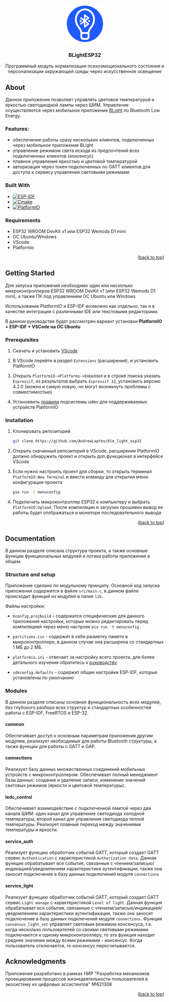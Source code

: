 <div id="top"></div>

<!-- PROJECT LOGO -->
<br />
<div align="center">
  <a href="https://github.com/AndrewLaptev/ble_light_esp32">
    <img src="docs/images/logo.png" alt="Logo" width="125" height="125">
  </a>

<h3 align="center">BLightESP32</h3>

  <p align="center">
    Программный модуль нормализации психоэмоционального состояния и персонализации окружающей среды через искусственное освещение
  </p>
</div>


<!-- ABOUT THE PROJECT -->
## About

Данное приложение позволяет управлять цветовой температурой и яркостью светодиодной лампы через ШИМ. Управление осуществляется через мобильное приложение [BLight](https://github.com/AndrewLaptev/ble_light_mobile) по Bluetooth Low Energy.

### Features:
* обеспечение работы сразу нескольких клиентов, подключенных через мобильное приложение BLight
* управление режимом света исходя из предпочтений всех подключенных клиентов (консенсус)
* плавное управление яркостью и цветовой температурой
* авторизация через токен подключенных по GATT клиентов для доступа к сервису управления световыми режимами

### Built With

* [![ESP-IDF][esp-idf-shield]][esp-idf-url]
* [![Cmake][cmake-shield]][cmake-url]
* [![PlatformIO][platformio-shield]][platformio-url]

### Requirements
* ESP32 WROOM DevKit v1 или ESP32 Wemods D1 mini
* OC Ubuntu/Windows
* VScode
* Platformio

<p align="right">(<a href="#top">back to top</a>)</p>


<!-- GETTING STARTED -->
## Getting Started

Для запуска приложения необходимо один или несколько микроконтроллеров ESP32 WROOM DevKit v1 (или ESP32 Wemods D1 mini), а также ПК под управлением ОС Ubuntu или Windows

Использование PlatformIO и ESP-IDF возможно как отдельно, так и в качестве интеграции с различными IDE или текстовыми редакторами. 

В данном руководстве будет рассмотрен вариант установки **PlatformIO + ESP-IDF + VSCode на ОС Ubuntu**

### Prerequisites

1. Скачать и установить [VScode](https://code.visualstudio.com/download)

2. В VScode перейти в раздел `Extensions` (расширения), и установить PlatformIO

3. Открыть `PlatformIO->Platforms->Embedded` и в строке поиска указать `Espressif`, из результатов выбрать `Espressif 32`, установить версию 4.2.0 (можно и самую новую, но могут возникнуть проблемы с совместимостью)

4. Установвить [правила](https://docs.platformio.org/en/latest/core/installation/udev-rules.html) подсистемы udev для поддерживаемых устройств PlatformIO

### Installation

1. Клонировать репозиторий
   ```sh
   git clone https://github.com/AndrewLaptev/ble_light_esp32
   ```
2. Открыть скачанный репозиторий в VScode, расширение PlatformIO должно обнаружить проект и открыть доп.функционал в интерфейсе VScode

3. Если нужно настроить проект для сборки, то открыть терминал `PlatformIO:New Terminal` и ввести команду для открытия меню конфигурации проекта
   ```sh
   pio run -t menuconfig
   ```
4. Подключить микроконтроллер ESP32 к компьютеру и выбрать `PlatformIO:Upload`. После компиляции и загрузки прошивки вывод ее работы будет отображаться в мониторе последовательного вывода

<p align="right">(<a href="#top">back to top</a>)</p>


<!-- DOCUMENTATION -->
## Documentation
В данном разделе описана структура проекта, а также основные функции функциональных модулей и логика работы приложения в общем.

### Structure and setup
Приложение сделано по модульному принципу. Основной код запуска приложения содержится в файле `src/main.c`, в данном файле происходит функций из модулей в папке `lib`.

Файлы настройки:

* `Kconfig.projbuild` - содержатся специфические для данного приложения настройки, которые можно редактировать перед компиляцией через меню настроек `pio run -t menuconfig`

* `partitions.csv` - содержит в себе разметку памяти в микроконтроллере, в данном случае она расширена со стандартных 1 МБ до 2 МБ.

* `platformio.ini` - отвечает за настройку всего проекта, для более детального изучения обратитесь к [руководству](https://docs.platformio.org/page/projectconf.html)

* `sdkconfig.defaults` - содержит общие настройки ESP-IDF, которые установлены по умолчанию

### Modules
В данном разделе описаны основная функциональность всех модулей, без глубокого разбора всех структур и стандартных особенностей работы с ESP-IDF, FreeRTOS и ESP-32.

#### common
Обеспечивает доступ к основным параметрам приложения другим модулям, реализует необходимые для работы Bluetooth структуры, а также функции для работы с GATT и GAP.

#### connections
Реализует базу данных множественных соединений мобильных устройств с микроконтроллером. Обеспечивает полный менеджмент базы данных: создание и удаление записи, изменение значений световых режимов (яркости и цветовой температуры).

#### ledc_control
Обеспечивает взаимодействие с подключенной лампой через два канала ШИМ: один канал для управление светодиода холодной температуры, второй канал для управления светодиода теплой температуры. Реализует плавный переход между значениями температуры и яркости.

#### service_auth
Реализует функцию обработчик событий GATT, который создает GATT сервис `Authentication` с характеристикой `Authorization data`. Данная функция обрабатывает все события, связанные с чтением/записью/индикацией/уведомлением характеристики аутентификации, также она заносит подключение в базу данных подключений модуля `connections`

#### service_light
Реализует функцию обработчик событий GATT, который создает GATT сервис `Light manage` с характеристикой `Level of light`. Данная функция обрабатывает все события, связанные с чтением/записью/индикацией/уведомлением характеристики аутентификации, также она заносит подключение в базу данных подключений модуля `connections`. Функция `consensus_light_set` управляет световым режимом консенсуса, т.е. когда несколько пользователей со своими световыми режимами подключаются к одному микроконтроллеру, то эта функция находит среднее значение между всеми режимами - консенсус. Когда пользователь отключается, то консенсус пересчитывается.


<!-- ACKNOWLEDGMENTS -->
## Acknowledgments
Приложение разработано в рамках НИР "Разработка механизмов проекцирования процессов жизнедеятельности пользователей в экосистему их цифровых ассистентов" №621308

<p align="right">(<a href="#top">back to top</a>)</p>


<!-- MARKDOWN LINKS & IMAGES -->
<!-- https://www.markdownguide.org/basic-syntax/#reference-style-links -->
[esp-idf-shield]: https://img.shields.io/badge/ESP--IDF-D5DDDF?style=for-the-badge&logo=espressif
[esp-idf-url]: https://github.com/espressif/esp-idf
[cmake-shield]: https://img.shields.io/badge/Cmake-000000?style=for-the-badge&logo=cmake
[cmake-url]: https://cmake.org
[platformio-shield]: https://img.shields.io/badge/Platformio-FE864C?style=for-the-badge
[platformio-url]: https://platformio.org
